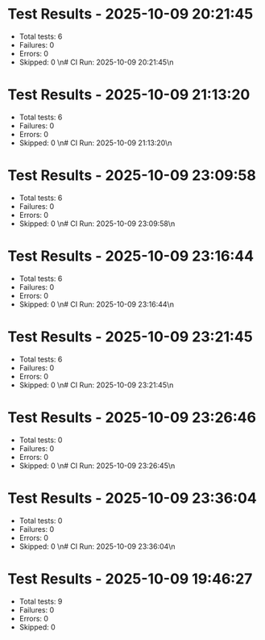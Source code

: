 # Test Results - 2025-10-09 20:21:45

- Total tests: 6
- Failures: 0
- Errors: 0
- Skipped: 0
\n# CI Run: 2025-10-09 20:21:45\n

# Test Results - 2025-10-09 21:13:20

- Total tests: 6
- Failures: 0
- Errors: 0
- Skipped: 0
\n# CI Run: 2025-10-09 21:13:20\n

# Test Results - 2025-10-09 23:09:58

- Total tests: 6
- Failures: 0
- Errors: 0
- Skipped: 0
\n# CI Run: 2025-10-09 23:09:58\n

# Test Results - 2025-10-09 23:16:44

- Total tests: 6
- Failures: 0
- Errors: 0
- Skipped: 0
\n# CI Run: 2025-10-09 23:16:44\n

# Test Results - 2025-10-09 23:21:45

- Total tests: 6
- Failures: 0
- Errors: 0
- Skipped: 0
\n# CI Run: 2025-10-09 23:21:45\n

# Test Results - 2025-10-09 23:26:46

- Total tests: 0
- Failures: 0
- Errors: 0
- Skipped: 0
\n# CI Run: 2025-10-09 23:26:45\n

# Test Results - 2025-10-09 23:36:04

- Total tests: 0
- Failures: 0
- Errors: 0
- Skipped: 0
\n# CI Run: 2025-10-09 23:36:04\n

# Test Results - 2025-10-09 19:46:27

- Total tests: 9
- Failures: 0
- Errors: 0
- Skipped: 0

